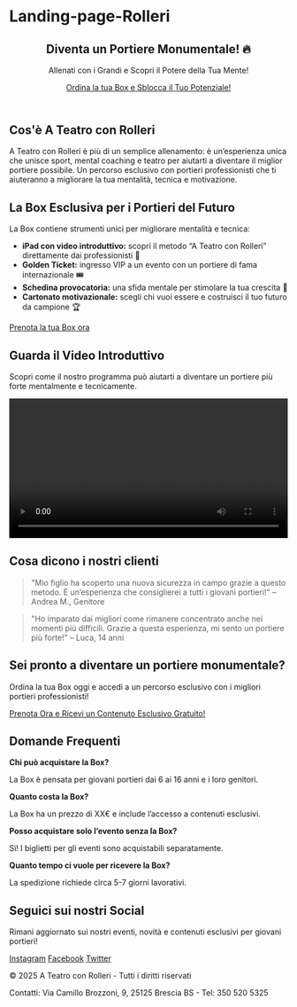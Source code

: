 # Landing-page-Rolleri 
<!DOCTYPE html>
<html lang="it">
<head>
    <meta charset="UTF-8">
    <meta name="viewport" content="width=device-width, initial-scale=1.0">
    <meta name="description" content="A Teatro con Rolleri - Allenamento mentale per giovani portieri. Scopri la Box esclusiva per migliorare la tua mentalità e sicurezza in campo.">
    <meta name="keywords" content="allenamento mentale portieri, come diventare un portiere più sicuro, esperienza teatrale giovani calciatori, Box per allenamento mentale portiere">
    <meta name="author" content="A Teatro con Rolleri">
    <title>A Teatro con Rolleri - Diventa un Portiere Monumentale</title>
    <link rel="stylesheet" href="styles.css">
    <link rel="icon" href="favicon.ico" type="image/x-icon">
</head>
<body>
    <header>
        <section id="hero">
            <h1>Diventa un Portiere Monumentale! 🔥</h1>
            <p>Allenati con i Grandi e Scopri il Potere della Tua Mente!</p>
            <a href="#cta" class="cta-button">Ordina la tua Box e Sblocca il Tuo Potenziale!</a>
        </section>
    </header>

<section id="about">
        <h2>Cos'è A Teatro con Rolleri</h2>
        <p>
            A Teatro con Rolleri è più di un semplice allenamento: è un’esperienza unica che unisce sport, mental coaching e teatro 
            per aiutarti a diventare il miglior portiere possibile. Un percorso esclusivo con portieri professionisti che ti aiuteranno a 
            migliorare la tua mentalità, tecnica e motivazione.
        </p>
    </section>

 <section id="the-box">
        <h2>La Box Esclusiva per i Portieri del Futuro</h2>
        <p>La Box contiene strumenti unici per migliorare mentalità e tecnica:</p>
        <ul>
            <li><strong>iPad con video introduttivo:</strong> scopri il metodo “A Teatro con Rolleri” direttamente dai professionisti 🎥</li>
            <li><strong>Golden Ticket:</strong> ingresso VIP a un evento con un portiere di fama internazionale 🎟️</li>
            <li><strong>Schedina provocatoria:</strong> una sfida mentale per stimolare la tua crescita 🧠</li>
            <li><strong>Cartonato motivazionale:</strong> scegli chi vuoi essere e costruisci il tuo futuro da campione 🏆</li>
        </ul>
        <a href="#cta" class="cta-button">Prenota la tua Box ora</a>
    </section>

<section id="video">
        <h2>Guarda il Video Introduttivo</h2>
        <p>Scopri come il nostro programma può aiutarti a diventare un portiere più forte mentalmente e tecnicamente.</p>
        <video width="100%" controls>
            <source src="video_intro.mp4" type="video/mp4">
            Il tuo browser non supporta il formato video.
        </video>
    </section>

<section id="testimonials">
        <h2>Cosa dicono i nostri clienti</h2>
        <blockquote>
            "Mio figlio ha scoperto una nuova sicurezza in campo grazie a questo metodo. È un’esperienza che consiglierei a tutti i giovani portieri!" – Andrea M., Genitore
        </blockquote>
        <blockquote>
            "Ho imparato dai migliori come rimanere concentrato anche nei momenti più difficili. Grazie a questa esperienza, mi sento un portiere più forte!" – Luca, 14 anni
        </blockquote>
    </section>

<section id="cta">
        <h2>Sei pronto a diventare un portiere monumentale?</h2>
        <p>Ordina la tua Box oggi e accedi a un percorso esclusivo con i migliori portieri professionisti!</p>
        <a href="order.html" class="cta-button">Prenota Ora e Ricevi un Contenuto Esclusivo Gratuito!</a>
    </section>

<section id="faq">
        <h2>Domande Frequenti</h2>
        <div>
            <strong>Chi può acquistare la Box?</strong>
            <p>La Box è pensata per giovani portieri dai 6 ai 16 anni e i loro genitori.</p>
        </div>
        <div>
            <strong>Quanto costa la Box?</strong>
            <p>La Box ha un prezzo di XX€ e include l’accesso a contenuti esclusivi.</p>
        </div>
        <div>
            <strong>Posso acquistare solo l’evento senza la Box?</strong>
            <p>Sì! I biglietti per gli eventi sono acquistabili separatamente.</p>
        </div>
        <div>
            <strong>Quanto tempo ci vuole per ricevere la Box?</strong>
            <p>La spedizione richiede circa 5-7 giorni lavorativi.</p>
        </div>
    </section>

<section id="social-media">
        <h2>Seguici sui nostri Social</h2>
        <p>Rimani aggiornato sui nostri eventi, novità e contenuti esclusivi per giovani portieri!</p>
        <a href="https://www.instagram.com/ateatroconrolleri" target="_blank">Instagram</a>
        <a href="https://www.facebook.com/ateatroconrolleri" target="_blank">Facebook</a>
        <a href="https://www.twitter.com/ateatroconrolleri" target="_blank">Twitter</a>
    </section>

 <footer>
        <p>&copy; 2025 A Teatro con Rolleri - Tutti i diritti riservati</p>
        <p>Contatti: Via Camillo Brozzoni, 9, 25125 Brescia BS - Tel: 350 520 5325</p>
</body>
</html>
